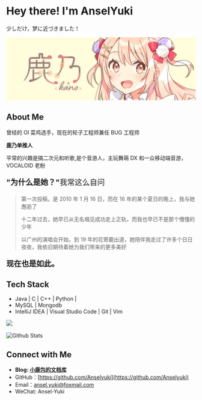 # Hey there! I'm AnselYuki

少しだけ，梦に近づきました！

![kano](https://raw.githubusercontent.com/anselyuki/anselyuki/master/img/kanoTitle.png)

## About Me

曾经的 OI 菜鸡选手，现在的轮子工程师兼任 BUG 工程师

**鹿乃单推人**

平常的兴趣是搞二次元和听歌,是个音游人，主玩舞萌 DX 和一众移动端音游，VOCALOID 老粉

<p style="font-size:20px"><strong>"为什么是她？"</strong>我常这么自问</p>

> 第一次投稿，是 2010 年 1 月 16 日，而在 16 年的某个夏日的晚上，我与她邂逅了
>
> 十二年过去，她早已从无名唱见成功走上正轨，而我也早已不是那个懵懂的少年
>
> 以广州的演唱会开始，到 19 年的花寄鹿出道，她陪伴我走过了许多个日日夜夜，我依旧期待着她为我们带来的更多美好

<p style="font-size:20px"><strong>现在也是如此。</strong></p>

## Tech Stack

- Java | C | C++ | Python |
- MySQL | Mongodb
- IntelliJ IDEA | Visual Studio Code | Git | Vim

![](https://github-profile-trophy.vercel.app/?username=Anselyuki)

![Github Stats](https://github-readme-stats.vercel.app/api?username=Anselyuki&include_all_commits=true&count_private=true&show_icons=true&line_height=20)

## Connect with Me

- **Blog: [小鹿包的文档库](http://anselyuki.cn)**
- GitHub：[https://github.com/Anselyuki](https://github.com/Anselyuki)
- Email：[ansel.yuki@foxmail.com](ansel.yuki@foxmail.com)
- WeChat: Ansel-Yuki
